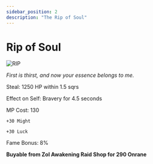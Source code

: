 ```yaml
---
sidebar_position: 2
description: "The Rip of Soul"
---
```


# Rip of Soul

![RIP](https://vwiki.valorserver.com/api/item/picture/rip%20of%20soul)

<i>First is thirst, and now your essence belongs to me.</i>

Steal: 1250 HP within 1.5 sqrs

Effect on Self: Bravery for 4.5 seconds

MP Cost: 130

    +30 Might
    
    +30 Luck

Fame Bonus: 8%

**Buyable from Zol Awakening Raid Shop for 290 Onrane**
